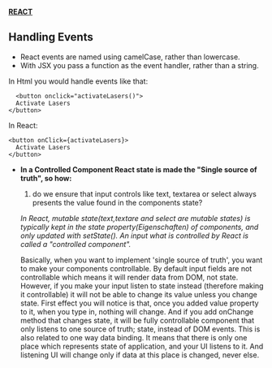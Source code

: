 [**REACT**](react.md)


## Handling Events


* React events are named using camelCase, rather than lowercase.
* With JSX you pass a function as the event handler, rather than a string.

In Html you would handle events like that:

      <button onclick="activateLasers()">
      Activate Lasers
    </button>
    
In React:

    <button onClick={activateLasers}>
      Activate Lasers
    </button>


* **In a Controlled Component React state is made the "Single source of truth", so how:**

     1. do we ensure that input controls like text, textarea or select always presents the value found in the components state?
      
     _In React, mutable state(text,textare and select are mutable states) is typically kept in the state property(Eigenschaften) of              components, and only updated with setState(). An input what is controlled by React is called a "controlled component"._
      
    Basically, when you want to implement 'single source of truth', you want to make your components controllable. By default input fields     are not controllable which means it will render data from DOM, not state. However, if you make your input listen to state instead           (therefore making it controllable) it will not be able to change its value unless you change state.
    First effect you will notice is that, once you added value property to it, when you type in, nothing will change. And if you add           onChange method that changes state, it will be fully controllable component that only listens to one source of truth; state, instead of     DOM events.
    This is also related to one way data binding. It means that there is only one place which represents state of application, and your UI     listens to it. And listening UI will change only if data at this place is changed, never else.

